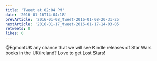 ```yaml
---
title: 'Tweet at 02:04 PM'
date: '2016-01-16T14:04:18'
prevArticle: '2016-01-08_tweet-2016-01-08-20-31-25'
nextArticle: '2016-01-17_tweet-2016-01-17-14-03-05'
retweets: 0
likes: 0
---
```

@EgmontUK any chance that we will see Kindle releases of Star Wars books in the UK/Ireland? Love to get Lost Stars!